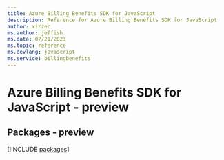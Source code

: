 ```yaml
---
title: Azure Billing Benefits SDK for JavaScript
description: Reference for Azure Billing Benefits SDK for JavaScript
author: xirzec
ms.author: jeffish
ms.data: 07/21/2023
ms.topic: reference
ms.devlang: javascript
ms.service: billingbenefits
---
```

# Azure Billing Benefits SDK for JavaScript - preview
## Packages - preview
[!INCLUDE [packages](billing-benefits-index.md)]